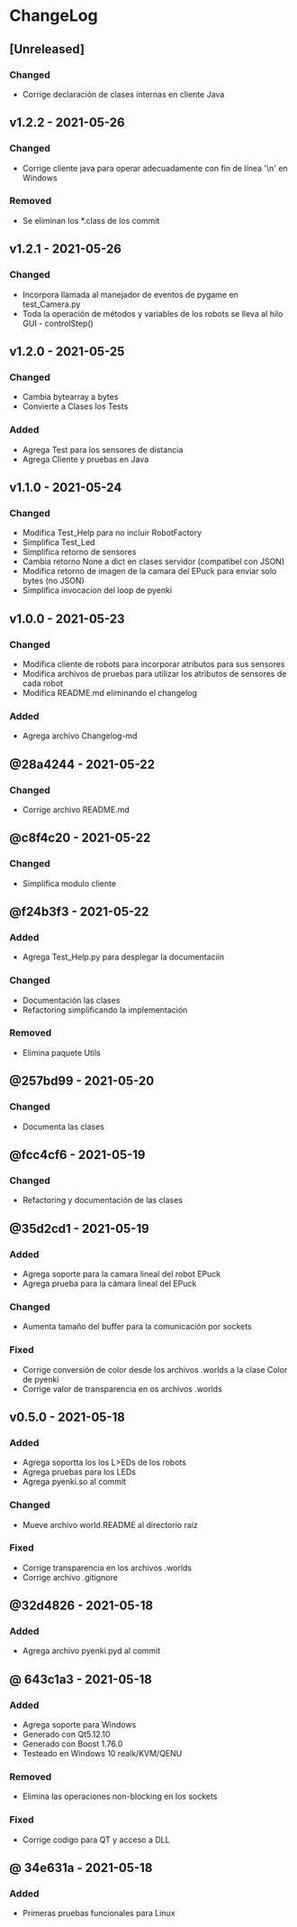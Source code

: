 # ChangeLog

## [Unreleased]
### Changed
- Corrige declaración de clases internas en cliente Java


## v1.2.2 - 2021-05-26
### Changed
- Corrige cliente java para operar adecuadamente con fin de línea '\n' en Windows

### Removed
- Se eliminan los *.class de los commit


## v1.2.1 - 2021-05-26
### Changed
- Incorpora llamada al manejador de eventos de pygame en test_Camera.py
- Toda la operación de métodos y variables de los robots se lleva al hilo GUI - controlStep()


## v1.2.0 - 2021-05-25
### Changed
- Cambia bytearray a bytes
- Convierte a Clases los Tests

### Added
- Agrega Test para los sensores de distancia
- Agrega Cliente y pruebas en Java


## v1.1.0 - 2021-05-24
### Changed
- Modifica Test_Help para no incluir RobotFactory
- Simplifica Test_Led
- Simplifica retorno de sensores
- Cambia retorno None a dict en clases servidor (compatibel con JSON)
- Modifica retorno de imagen de la camara del EPuck para enviar solo bytes (no JSON)
- Simplifica invocacion del loop de pyenki


## v1.0.0 - 2021-05-23
### Changed
- Modifica cliente de robots para incorporar atributos para sus sensores
- Modifica archivos de pruebas para utilizar los atributos de sensores de cada robot
- Modifica README.md eliminando el changelog

### Added
- Agrega archivo Changelog-md

## @28a4244 - 2021-05-22
### Changed
- Corrige archivo README.md

## @c8f4c20 - 2021-05-22

### Changed
- Simplifica modulo cliente


## @f24b3f3 - 2021-05-22
### Added
- Agrega Test_Help.py para desplegar la documentaciín

### Changed
- Documentación las clases
- Refactoring simplificando la implementación

### Removed
- Elimina paquete Utils


## @257bd99 - 2021-05-20
### Changed
- Documenta las clases


## @fcc4cf6 - 2021-05-19
### Changed
- Refactoring y documentación de las clases


## @35d2cd1 - 2021-05-19
### Added
- Agrega soporte para la camara lineal del robot EPuck
- Agrega prueba para la cámara lineal del EPuck

### Changed
- Aumenta tamaño del buffer para la comunicación por sockets

### Fixed
- Corrige conversión de color desde los archivos .worlds a la clase Color de pyenki
- Corrige valor de transparencia en os archivos .worlds


## v0.5.0 - 2021-05-18
### Added
- Agrega soportta los los L>EDs de los robots
- Agrega pruebas para los LEDs
- Agrega pyenki.so al commit

### Changed
- Mueve archivo world.README al directorio raíz

### Fixed
- Corrige transparencia en los archivos .worlds
- Corrige archivo .gitignore


## @32d4826 - 2021-05-18
### Added
- Agrega archivo pyenki.pyd al commit


## @ 643c1a3 - 2021-05-18
### Added
- Agrega soporte para Windows
- Generado con Qt5.12.10
- Generado con Boost 1.76.0
- Testeado en Windows 10 realk/KVM/QENU

### Removed
- Elimina las operaciones non-blocking en los sockets

### Fixed
- Corrige codigo para QT y acceso a DLL


## @ 34e631a - 2021-05-18
### Added
- Primeras pruebas funcionales para Linux
